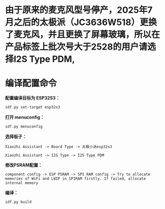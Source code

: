 # 由于原来的麦克风型号停产，2025年7月之后的太极派（JC3636W518）更换了麦克风，并且更换了屏幕玻璃，所以在产品标签上批次号大于2528的用户请选择I2S Type PDM,

# 编译配置命令

**配置编译目标为 ESP32S3：**

```bash
idf.py set-target esp32s3
```

**打开 menuconfig：**

```bash
idf.py menuconfig
```

**选择板子：**

```
Xiaozhi Assistant -> Board Type -> 太极小派esp32s3

Xiaozhi Assistant -> I2S Type -> I2S Type PDM
```

**修改PSRAM配置：**

```
component config -> ESP PSRAM -> SPI RAM config -> Try to allocate memories of WiFi and LWIP in SPIRAM firstly. If failed, allocate internal memory

```

**编译：**

```bash
idf.py build
```
